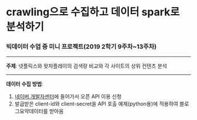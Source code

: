 # crawling으로 수집하고 데이터 spark로 분석하기

### 빅데이터 수업 중 미니 프로젝트(2019 2학기 9주차~13주차)

--------------

__주제__: 넷플릭스와 왓챠플레이의 검색량 비교와 각 사이트의 상위 컨텐츠 분석

--------------
__데이터 수집 방법__: 
1. [네이버 개발자센터](https://developers.naver.com/docs/search/blog/)에 들어가서 오픈 API 이용 신청
2. 발급받은 client-id와 client-secret을 API 호출 예제(python용)에 적용하여 블로그요약데이터를 받아옴
